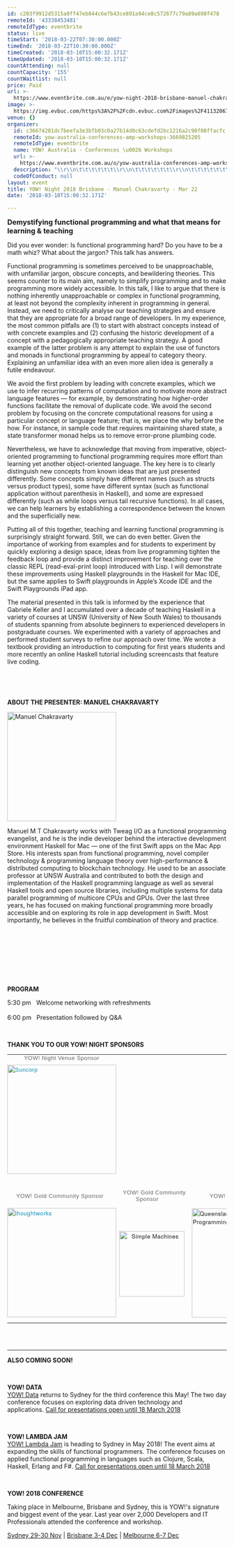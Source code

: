 ```yaml
---
id: c203f9912d5315a9ff47eb844c6e7b43ce891a94ce8c572677c79a89a698f478
remoteId: '43338453481'
remoteIdType: eventbrite
status: live
timeStart: '2018-03-22T07:30:00.000Z'
timeEnd: '2018-03-22T10:30:00.000Z'
timeCreated: '2018-03-10T15:00:32.171Z'
timeUpdated: '2018-03-10T15:00:32.171Z'
countAttending: null
countCapacity: '155'
countWaitlist: null
price: Paid
url: >-
  https://www.eventbrite.com.au/e/yow-night-2018-brisbane-manuel-chakravarty-mar-22-tickets-43338453481?aff=ebapi
image: >-
  https://img.evbuc.com/https%3A%2F%2Fcdn.evbuc.com%2Fimages%2F41132067%2F41819560006%2F1%2Foriginal.jpg?s=9c7a713d09cb739903a1c2492893ff07
venue: {}
organizer:
  id: c36674281dc7beefa3e3bfb03c0a27b14d0c63cdefd2bc1216a2c90f08ffacfc
  remoteId: yow-australia-conferences-amp-workshops-3669825205
  remoteIdType: eventbrite
  name: YOW! Australia - Conferences \u0026 Workshops
  url: >-
    https://www.eventbrite.com.au/o/yow-australia-conferences-amp-workshops-3669825205
  description: "\\r\\n\t\t\t\t\t\t\\r\\n\t\t\t\t\t\t\\r\\n\t\t\t\t\t\t\\r\\n\t\t\t\t\t\t\\r\\n\t\t\t\t\t\t\\r\\n\t\t\t\t\t\t\\r\\n\t\t\t\t\t\t\\r\\n\t\t\t\t\t\t\\r\\n\t\t\t\t\t\t\\r\\n\t\t\t\t\t\t\\r\\n\t\t\t\t\t\t\\r\\n\t\t\t\t\t\t\\r\\n\t\t\t\t\t\t\\r\\n\t\t\t\t\t\t\\r\\n\t\t\t\t\t\t\\r\\n\t\t\t\t\t\t\\r\\n\t\t\t\t\t\t\\r\\n\t\t\t\t\t\t\\r\\n\t\t\t\t\t\t\\r\\n\t\t\t\t\t\t\\r\\n\t\t\t\t\t\t\\r\\n\t\t\t\t\t\t\\r\\n\t\t\t\t\t\t\\r\\n\t\t\t\t\t\t\\r\\n\t\t\t\t\t\t\\r\\n\t\t\t\t\t\t\\r\\n\t\t\t\t\t\t\\r\\n\t\t\t\t\t\t\\r\\n\t\t\t\t\t\t\\r\\n\t\t\t\t\t\t\\r\\n\t\t\t\t\t\t\\r\\n\t\t\t\t\t\t\\r\\n\t\t\t\t\t\t\\r\\n\t\t\t\t\t\t\\r\\n\t\t\t\t\t\t\\r\\n\t\t\t\t\t\t\\r\\n\t\t\t\t\t\t\\r\\n\t\t\t\t\t\t\\r\\n\t\t\t\t\t\t\\r\\n\t\t\t\t\t\t\\r\\n\t\t\t\t\t\t\\r\\n\t\t\t\t\t\t\\r\\n\t\t\t\t\t\t\\r\\n\t\t\t\t\t\t\\r\\n"
  codeOfConduct: null
layout: event
title: YOW! Night 2018 Brisbane - Manuel Chakravarty - Mar 22
date: '2018-03-10T15:00:32.171Z'

---
```

<P><SPAN STYLE="font-size: medium;"><STRONG>Demystifying functional programming and what that means for learning &amp; teaching</STRONG></SPAN></P>
<P>Did you ever wonder: Is functional programming hard? Do you have to be a math whiz? What about the jargon? This talk has answers.</P>
<P>Functional programming is sometimes perceived to be unapproachable, with unfamiliar jargon, obscure concepts, and bewildering theories. This seems counter to its main aim, namely to simplify programming and to make programming more widely accessible. In this talk, I like to argue that there is nothing inherently unapproachable or complex in functional programming, at least not beyond the complexity inherent in programming in general. Instead, we need to critically analyse our teaching strategies and ensure that they are appropriate for a broad range of developers. In my experience, the most common pitfalls are (1) to start with abstract concepts instead of with concrete examples and (2) confusing the historic development of a concept with a pedagogically appropriate teaching strategy. A good example of the latter problem is any attempt to explain the use of functors and monads in functional programming by appeal to category theory. Explaining an unfamiliar idea with an even more alien idea is generally a futile endeavour.</P>
<P>We avoid the first problem by leading with concrete examples, which we use to infer recurring patterns of computation and to motivate more abstract language features — for example, by demonstrating how higher-order functions facilitate the removal of duplicate code. We avoid the second problem by focusing on the concrete computational reasons for using a particular concept or language feature; that is, we place the why before the how. For instance, in sample code that requires maintaining shared state, a state transformer monad helps us to remove error-prone plumbing code.</P>
<P>Nevertheless, we have to acknowledge that moving from imperative, object-oriented programming to functional programming requires more effort than learning yet another object-oriented language. The key here is to clearly distinguish new concepts from known ideas that are just presented differently. Some concepts simply have different names (such as structs versus product types), some have different syntax (such as functional application without parenthesis in Haskell), and some are expressed differently (such as while loops versus tail recursive functions). In all cases, we can help learners by establishing a correspondence between the known and the superficially new.</P>
<P>Putting all of this together, teaching and learning functional programming is surprisingly straight forward. Still, we can do even better. Given the importance of working from examples and for students to experiment by quickly exploring a design space, ideas from live programming tighten the feedback loop and provide a distinct improvement for teaching over the classic REPL (read-eval-print loop) introduced with Lisp. I will demonstrate these improvements using Haskell playgrounds in the Haskell for Mac IDE, but the same applies to Swift playgrounds in Apple’s Xcode IDE and the Swift Playgrounds iPad app.</P>
<P>The material presented in this talk is informed by the experience that Gabriele Keller and I accumulated over a decade of teaching Haskell in a variety of courses at UNSW (University of New South Wales) to thousands of students spanning from absolute beginners to experienced developers in postgraduate courses. We experimented with a variety of approaches and performed student surveys to refine our approach over time. We wrote a textbook providing an introduction to computing for first years students and more recently an online Haskell tutorial including screencasts that feature live coding.</P>
<P> </P>
<P> </P>
<P><STRONG>ABOUT THE PRESENTER: MANUEL CHAKRAVARTY</STRONG></P>
<DIV>
<P><IMG TITLE="Chakravarty" ALT="Manuel Chakravarty" SRC="https://cdn.evbuc.com/eventlogos/41528858/manuelchakravarty.jpg" WIDTH="250"></P>
<P>Manuel M T Chakravarty works with Tweag I/O as a functional programming evangelist, and he is the indie developer behind the interactive development environment Haskell for Mac — one of the first Swift apps on the Mac App Store. His interests span from functional programming, novel compiler technology &amp; programming language theory over high-performance &amp; distributed computing to blockchain technology. He used to be an associate professor at UNSW Australia and contributed to both the design and implementation of the Haskell programming language as well as several Haskell tools and open source libraries, including multiple systems for data parallel programming of multicore CPUs and GPUs. Over the last three years, he has focused on making functional programming more broadly accessible and on exploring its role in app development in Swift. Most importantly, he believes in the fruitful combination of theory and practice.</P>
<P><BR></P>
</DIV>
<DIV> </DIV>
<DIV> </DIV>
<DIV>
<DIV>
<DIV><BR></DIV>
<DIV>
<P> </P>
</DIV>
</DIV>
</DIV>
<P><SPAN><STRONG>PROGRAM<BR></STRONG></SPAN></P>
<P><SPAN>5:30 pm<SPAN> </SPAN>  Welcome networking with refreshments<BR></SPAN><BR><SPAN>6:00 pm   Presentation followed by Q&A</SPAN></P>
<P><SPAN> </SPAN></P>
<DIV>
<DIV>
<P><SPAN><STRONG>THANK YOU TO OUR YOW! NIGHT SPONSORS  </STRONG></SPAN></P>
<TABLE STYLE="border-collapse: collapse; border-spacing: 0px; color: #666666; font-family: 'Helvetica Neue', Helvetica, Arial, sans-serif; font-size: 13.2px; letter-spacing: 0.5px;" BORDER="0">
<TBODY>
<TR>
<TD STYLE="margin: 0px; padding: 0px;">
<P STYLE="margin: 0px; padding: 0px 0px 8px; line-height: normal; text-align: center;"><SPAN STYLE="font-family: arial, helvetica, sans-serif; font-size: small;">YOW! Night Venue Sponsor</SPAN><SPAN STYLE="font-family: arial, helvetica, sans-serif; font-size: small;"><BR></SPAN></P>
</TD>
</TR>
<TR>
<TD STYLE="margin: 0px; padding: 0px;">
<P STYLE="margin: 0px; padding: 0px 0px 8px; line-height: normal;"><SPAN STYLE="font-size: small;"><A STYLE="color: #0f90ba; text-decoration-line: none; font-size: 13px; text-align: justify;" HREF="http://www.suncorp.com.au/" REL="nofollow"><IMG STYLE="line-height: 20.8px; font-family: arial, helvetica, sans-serif; display: block; margin-left: auto; margin-right: auto;" ALT="Suncorp" SRC="https://cdn.evbuc.com/eventlogos/49488072/suncorpgrouplogorgbhorlarge.jpg" WIDTH="250"></IMG></A></SPAN></P>
</TD>
</TR>
<TR>
<TD STYLE="margin: 0px; padding: 0px;">
<P STYLE="margin: 0px; padding: 0px 0px 8px; line-height: normal;"> <SPAN STYLE="font-family: arial, helvetica, sans-serif; font-size: small; text-align: center;"> </SPAN></P>
<P STYLE="margin: 0px; padding: 0px 0px 8px; line-height: normal; text-align: center;"><SPAN STYLE="font-family: arial, helvetica, sans-serif; font-size: small;">   YOW! Gold Community Sponsor     </SPAN></P>
</TD>
<TD STYLE="margin: 0px; padding: 0px;">
<P STYLE="margin: 0px; padding: 0px 0px 8px; line-height: normal;"> <SPAN STYLE="font-family: arial, helvetica, sans-serif; font-size: small; text-align: center;"> </SPAN></P>
<P STYLE="margin: 0px; padding: 0px 0px 8px; line-height: normal; text-align: center;"><SPAN STYLE="font-family: arial, helvetica, sans-serif; font-size: small;">   YOW! Gold Community Sponsor     </SPAN></P>
</TD>
<TD STYLE="margin: 0px; padding: 0px;">
<P STYLE="margin: 0px; padding: 0px 0px 8px; line-height: normal;"> <SPAN STYLE="font-family: arial, helvetica, sans-serif; font-size: small; text-align: center;"> </SPAN></P>
<P STYLE="margin: 0px; padding: 0px 0px 8px; line-height: normal; text-align: center;"><SPAN STYLE="font-family: arial, helvetica, sans-serif; font-size: small;">   YOW! Usergroup Partner     </SPAN></P>
</TD>
</TR>
<TR>
<TD STYLE="margin: 0px; padding: 0px;">
<P STYLE="margin: 0px; padding: 0px 0px 8px; line-height: normal;"><A STYLE="color: #0f90ba; text-decoration-line: none;" HREF="http://www.thoughtworks.com/" TARGET="_blank" REL="nofollow noopener noreferrer nofollow nofollow nofollow nofollow nofollow nofollow noopener noreferrer nofollow"><IMG STYLE="margin: 5px auto; display: block;" ALT="thoughtworks" SRC="https://cdn.evbuc.com/eventlogos/107012559/thoughtworks28229.png" WIDTH="250"></IMG></A></P>
</TD>
<TD><A STYLE="text-align: center;" HREF="http://simplemachines.com.au/" TARGET="_blank" REL="noopener noreferrer nofollow"><IMG STYLE="display: block; margin-left: auto; margin-right: auto;" ALT="Simple Machines" SRC="https://cdn.evbuc.com/eventlogos/107012559/logoblack500.jpg" WIDTH="150"></IMG></A></TD>
<TD> <A HREF="https://qfpl.io/" REL="nofollow"><IMG TITLE="Queensland Functional Programming Lab" ALT="Queensland Functional Programming Lab" SRC="https://cdn.evbuc.com/eventlogos/41528858/qfpl.png" WIDTH="250"></IMG></A></TD>
</TR>
</TBODY>
</TABLE>
</DIV>
<DIV><BR><BR></DIV>
<HR>
<P><SPAN><STRONG>ALSO COMING SOON! </STRONG></SPAN></P>
<P><SPAN> </SPAN></P>
<DIV>
<DIV>
<P><STRONG>YOW! DATA<BR></STRONG><A HREF="http://data.yowconference.com.au/" TARGET="_blank" REL="noreferrer noopener nofollow nofollow nofollow noopener noreferrer nofollow nofollow nofollow nofollow nofollow nofollow nofollow">YOW! Data</A> returns to Sydney for the third conference this May! The two day conference focuses on exploring data driven technology and applications. <A HREF="http://data.yowconference.com.au/call-for-presentations/" TARGET="_blank" REL="noreferrer noopener nofollow nofollow nofollow noopener noreferrer nofollow nofollow nofollow nofollow nofollow nofollow nofollow">Call for presentations open until 18 March 2018</A></P>
</DIV>
<P><BR></P>
<P><STRONG>YOW! LAMBDA JAM<BR></STRONG><A HREF="http://lambdajam.yowconference.com.au/" TARGET="_blank" REL="noreferrer noopener nofollow nofollow nofollow noopener noreferrer nofollow nofollow nofollow nofollow nofollow nofollow nofollow">YOW! Lambda Jam</A> is heading to Sydney in May 2018! The event aims at expanding the skills of functional programmers. The conference focuses on applied functional programming in languages such as Clojure, Scala, Haskell, Erlang and F#. <A HREF="http://lambdajam.yowconference.com.au/call-for-presentations/" TARGET="_blank" REL="noreferrer noopener nofollow nofollow nofollow noopener noreferrer nofollow nofollow nofollow nofollow nofollow nofollow nofollow">Call for presentations open until 18 March 2018</A></P>
</DIV>
<P> </P>
<P><STRONG>YOW! 2018 CONFERENCE</STRONG></P>
<P>Taking place in Melbourne, Brisbane and Sydney, this is YOW!'s signature and biggest event of the year. Last year over 2,000 Developers and IT Professionals attended the conference and workshop. </P>
<P><A HREF="https://yow2018sydney.eventbrite.com.au">Sydney 29-30 Nov</A> | <A HREF="https://yow2018brisbane.eventbrite.com.au">Brisbane 3-4 Dec</A> | <A HREF="https://yow2018melbourne.eventbrite.com.au">Melbourne 6-7 Dec</A></P>
<P><STRONG><SPAN><BR></SPAN></STRONG></P>
</DIV>
